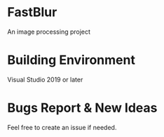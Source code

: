 # FastBlur
An image processing project

# Building Environment
Visual Studio 2019 or later

# Bugs Report & New Ideas
Feel free to create an issue if needed.